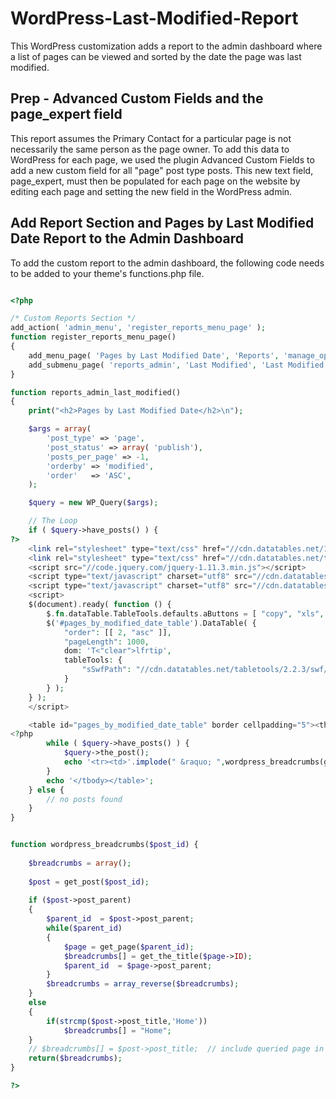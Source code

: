 # WordPress-Last-Modified-Report
This WordPress customization adds a report to the admin dashboard where a list of pages can be viewed and sorted by the date the page was last modified.

## Prep - Advanced Custom Fields and the page_expert field
This report assumes the Primary Contact for a particular page is not necessarily the same person as the page owner. 
To add this data to WordPress for each page, we used the plugin Advanced Custom Fields to add a new custom field for all "page" post type posts. 
This new text field, page_expert, must then be populated for each page on the website by editing each page and setting the new field in the WordPress admin.

## Add Report Section and Pages by Last Modified Date Report to the Admin Dashboard
To add the custom report to the admin dashboard, the following code needs to be added to your theme's functions.php file.

```php

<?php

/* Custom Reports Section */
add_action( 'admin_menu', 'register_reports_menu_page' );
function register_reports_menu_page()
{
	add_menu_page( 'Pages by Last Modified Date', 'Reports', 'manage_options', 'reports_admin', 'reports_admin_page', 'dashicons-analytics', 7 ); 
	add_submenu_page( 'reports_admin', 'Last Modified', 'Last Modified', 'manage_options', 'reports_admin', 'reports_admin_last_modified');
}

function reports_admin_last_modified()
{
	print("<h2>Pages by Last Modified Date</h2>\n");

	$args = array(
		'post_type' => 'page',
		'post_status' => array( 'publish'),
		'posts_per_page' => -1,
		'orderby' => 'modified',
		'order'   => 'ASC',
	);

	$query = new WP_Query($args);

	// The Loop
	if ( $query->have_posts() ) {
?>
	<link rel="stylesheet" type="text/css" href="//cdn.datatables.net/1.10.7/css/jquery.dataTables.css">
	<link rel="stylesheet" type="text/css" href="//cdn.datatables.net/tabletools/2.2.3/css/dataTables.tableTools.min.css">
	<script src="//code.jquery.com/jquery-1.11.3.min.js"></script>
	<script type="text/javascript" charset="utf8" src="//cdn.datatables.net/1.10.7/js/jquery.dataTables.js"></script>
	<script type="text/javascript" charset="utf8" src="//cdn.datatables.net/tabletools/2.2.3/js/dataTables.tableTools.min.js"></script>
	<script>
	$(document).ready( function () {
		$.fn.dataTable.TableTools.defaults.aButtons = [ "copy", "xls", "pdf", "print" ];
		$('#pages_by_modified_date_table').DataTable( {
			"order": [[ 2, "asc" ]],
			"pageLength": 1000,
			dom: 'T<"clear">lfrtip',
			tableTools: {
				"sSwfPath": "//cdn.datatables.net/tabletools/2.2.3/swf/copy_csv_xls_pdf.swf"
			}
		} );
	} );
	</script>

	<table id="pages_by_modified_date_table" border cellpadding="5"><thead><tr><th>Hierarchy</th><th>Page</th><th>Primary Contact</th><th>URL</th><th>Last Modified</th></tr><thead><tbody>
<?php
		while ( $query->have_posts() ) {
			$query->the_post();
			echo '<tr><td>'.implode(" &raquo; ",wordpress_breadcrumbs(get_the_ID())).'</td><td><a href="'.get_the_permalink().'">' . get_the_title() . '</a></td><td>' . get_post_meta( get_the_ID(), 'page_expert', true ) . '</td><td><a href="'.get_the_permalink().'">' . get_the_permalink() . '</a></td><td>' . date("Y-m-d H:i:s",strtotime(get_the_modified_time( "m/d/Y g:i:sa" ))) . '</td></tr>';
		}
		echo '</tbody></table>';
	} else {
		// no posts found
	}
}


function wordpress_breadcrumbs($post_id) {
	
	$breadcrumbs = array();
	
	$post = get_post($post_id);
	
	if ($post->post_parent)
	{
		$parent_id  = $post->post_parent;
		while($parent_id)
		{
			$page = get_page($parent_id);
			$breadcrumbs[] = get_the_title($page->ID);
			$parent_id  = $page->post_parent;
		}
		$breadcrumbs = array_reverse($breadcrumbs);
    }
	else
	{
		if(strcmp($post->post_title,'Home'))
			$breadcrumbs[] = "Home";
	}
	// $breadcrumbs[] = $post->post_title;	// include queried page in breadcrumbs
	return($breadcrumbs);
}

?>

```